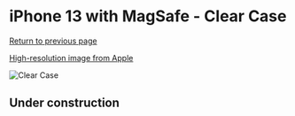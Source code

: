 # iPhone 13 with MagSafe - Clear Case

[Return to previous page](/iphone_13)

[High-resolution image from Apple](https://store.storeimages.cdn-apple.com/8756/as-images.apple.com/is/MM2X3?wid=4500&hei=4500&fmt=png)

<div style="width: 500px"><img src="/almost_uncompressed/MM2X3.webp" alt="Clear Case"></div>

## Under construction
